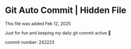 # Git Auto Commit | Hidden File

This file was added Feb 12, 2025

Just for fun and keeping my daily git commit active 🤪

commit number: 242223
